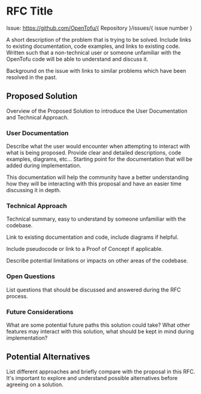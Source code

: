 # RFC Title

Issue: https://github.com/OpenTofu/{ Repository }/issues/{ issue number } <!-- Ideally, this issue will have the "needs-rfc" label added by the Core Team during triage -->

A short description of the problem that is trying to be solved. Include links to existing documentation, code examples, and links to existing code. Written such that a non-technical user or someone unfamiliar with the OpenTofu code will be able to understand and discuss it.

Background on the issue with links to similar problems which have been resolved in the past.

## Proposed Solution

Overview of the Proposed Solution to introduce the User Documentation and Technical Approach.

### User Documentation

Describe what the user would encounter when attempting to interact with what is being proposed. Provide clear and detailed descriptions, code examples, diagrams, etc... Starting point for the documentation that will be added during implementation.

This documentation will help the community have a better understanding how they will be interacting with this proposal and have an easier time discussing it in depth.

### Technical Approach

Technical summary, easy to understand by someone unfamiliar with the codebase.

Link to existing documentation and code, include diagrams if helpful.

Include pseudocode or link to a Proof of Concept if applicable.

Describe potential limitations or impacts on other areas of the codebase.

### Open Questions

List questions that should be discussed and answered during the RFC process.

### Future Considerations

What are some potential future paths this solution could take?  What other features may interact with this solution, what should be kept in mind during implementation?

## Potential Alternatives

List different approaches and briefly compare with the proposal in this RFC. It's important to explore and understand possible alternatives before agreeing on a solution.
